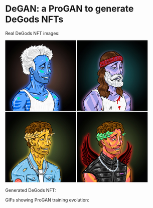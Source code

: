 # DeGAN: a ProGAN to generate DeGods NFTs

Real DeGods NFT images:
<p float="left">
  <img src="https://raw.githubusercontent.com/louisreberga/degan/main/images/DeGods_0.jpg" width="225" />
  <img src="https://raw.githubusercontent.com/louisreberga/degan/main/images/DeGods_1.jpg" width="225" />
  <img src="https://raw.githubusercontent.com/louisreberga/degan/main/images/DeGods_2.jpg" width="225" />
  <img src="https://raw.githubusercontent.com/louisreberga/degan/main/images/DeGods_3.jpg" width="225" />
</p>

Generated DeGods NFT:

GIFs showing ProGAN training evolution:
